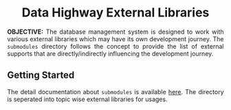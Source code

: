 <h1 align = "center">Data Highway External Libraries</h1>

<div align = "justify">

**OBJECTIVE:** The database management system is designed to work with various external libraries which may have its own
development journey. The `submodules` directory follows the concept to provide the list of external supports that are
directly/indirectly influencing the development journey.

## Getting Started

The detail documentation about `submodules` is available [here](https://git-scm.com/book/en/v2/Git-Tools-Submodules). The
directory is seperated into topic wise external libraries for usages.

</div>

